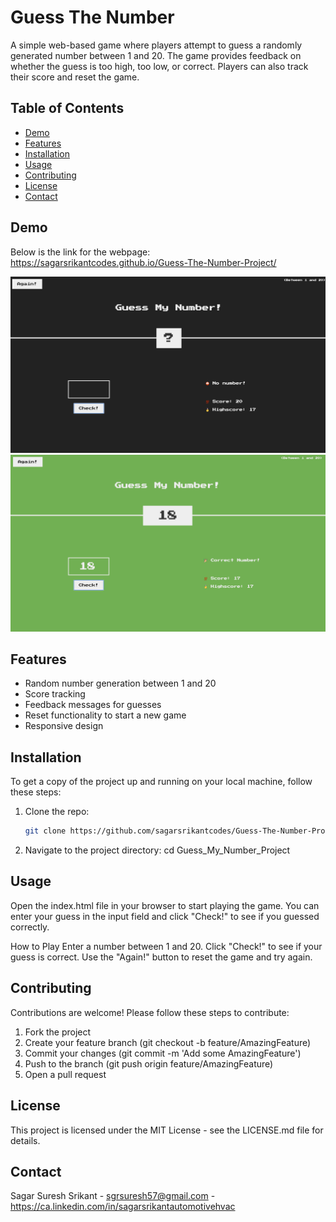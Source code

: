# Guess The Number 

A simple web-based game where players attempt to guess a randomly generated number
between 1 and 20. The game provides feedback on whether the guess is too high,
too low, or correct. Players can also track their score and reset the game.

## Table of Contents
- [Demo](#demo)
- [Features](#features)
- [Installation](#installation)
- [Usage](#usage)
- [Contributing](#contributing)
- [License](#license)
- [Contact](#contact)

## Demo
Below is the link for the webpage:
https://sagarsrikantcodes.github.io/Guess-The-Number-Project/

![Demo Screenshot](Guess_The_Number_Initial_Setup.png)
![Demo Screenshor](Guess_The_Number_Winning_Setup.png)

## Features
- Random number generation between 1 and 20
- Score tracking
- Feedback messages for guesses
- Reset functionality to start a new game
- Responsive design

## Installation
To get a copy of the project up and running on your local machine, follow these steps:

1. Clone the repo:
   ```bash
   git clone https://github.com/sagarsrikantcodes/Guess-The-Number-Project.git

2. Navigate to the project directory:
   cd Guess_My_Number_Project

## Usage
Open the index.html file in your browser to start playing the game. You can enter your guess in the input field and click "Check!" to see if you guessed correctly.

How to Play
Enter a number between 1 and 20.
Click "Check!" to see if your guess is correct.
Use the "Again!" button to reset the game and try again.

## Contributing

Contributions are welcome! Please follow these steps to contribute:
 
1. Fork the project
2. Create your feature branch (git checkout -b feature/AmazingFeature)
3. Commit your changes (git commit -m 'Add some AmazingFeature')
4. Push to the branch (git push origin feature/AmazingFeature)
5. Open a pull request

## License
This project is licensed under the MIT License - see the LICENSE.md file for details.

## Contact
Sagar Suresh Srikant - sgrsuresh57@gmail.com - https://ca.linkedin.com/in/sagarsrikantautomotivehvac

